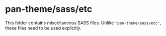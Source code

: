 # pan-theme/sass/etc

This folder contains miscellaneous SASS files. Unlike `"pan-theme/sass/etc"`, these files
need to be used explicitly.
